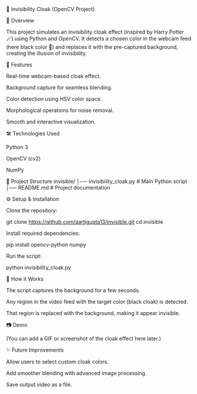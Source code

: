 🧙 Invisibility Cloak (OpenCV Project)

📌 Overview

This project simulates an invisibility cloak effect (inspired by Harry Potter 🪄) using Python and OpenCV.
It detects a chosen color in the webcam feed (here black color 🖤) and replaces it with the pre-captured background, creating the illusion of invisibility.

🚀 Features

Real-time webcam-based cloak effect.

Background capture for seamless blending.

Color detection using HSV color space.

Morphological operations for noise removal.

Smooth and interactive visualization.

🛠️ Technologies Used

Python 3

OpenCV (cv2)

NumPy

📂 Project Structure
invisible/
│── invisibility_cloak.py   # Main Python script
│── README.md               # Project documentation

⚙️ Setup & Installation

Clone the repository:

git clone https://github.com/aartigupta13/invisible.git
cd invisible


Install required dependencies:

pip install opencv-python numpy


Run the script:

python invisibility_cloak.py

🎥 How it Works

The script captures the background for a few seconds.

Any region in the video feed with the target color (black cloak) is detected.

That region is replaced with the background, making it appear invisible.

📷 Demo

(You can add a GIF or screenshot of the cloak effect here later.)

✨ Future Improvements

Allow users to select custom cloak colors.

Add smoother blending with advanced image processing.

Save output video as a file.
